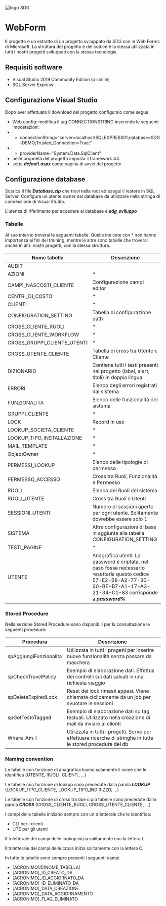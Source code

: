 ![logo SDG](logoSDG.jpg) 
# WebForm

Il progetto è un estratto di un progetto sviluppato da SDG con le Web Forms di Microsoft.
La struttura del progetto e del codice è la stessa utilizzata in tutti i nostri progetti sviluppati con la stessa tecnologia.

## Requisiti software

- Visual Studio 2019 Community Edition (o simile)
- SQL Server Express

## Configurazione Visual Studio
Dopo aver effettuato il download del progetto configuralo come segue:
- Web.config: modifica il tag CONNECTIONSTRING inserendo le seguenti impostazioni:
- - connectionString="server=localhost\SQLEXPRESS01;database=SDG-DEMO;Trusted_Connection=True;"
- - providerName="System.Data.SqlClient"
- nelle proprietà del progetto imposta il framework 4.5
- setta ___default.aspx___ come pagina di avvio del progetto

## Configurazione database

Scarica il file ***Database.zip*** che trovi nella root ed esegui il restore in SQL Server.
Configura un utente owner del database da utilizzare nella stringa di connessione di Visual Studio.

L'utenza di riferimento per accedere al database è ***sdg_sviluppo***

### Tabelle ###

Al suo interno troverai le seguenti tabelle. Quelle indicate con * non hanno importanza ai fini del training, mentre le altre sono tabelle che troverai anche in altri nostri progetti, con la stessa struttura.

**Nome tabella**|**Descrizione**
-----|-----
AUDIT| 
AZIONI|*
CAMPI\_NASCOSTI\_CLIENTE|Configurazione campi editor
CENTRI\_DI\_COSTO|*
CLIENTI|*
CONFIGURATION\_SETTING|Tabella di configurazione path
CROSS\_CLIENTE\_RUOLI|*
CROSS\_CLIENTE\_WORKFLOW|*
CROSS\_GRUPPI\_CLIENTE\_UTENTI|*
CROSS\_UTENTE\_CLIENTE|Tabella di cross tra Utente e Cliente
DIZIONARIO|Contiene tutti i testi presenti nel progetto (label, alert, titoli) in doppia lingua
ERRORI|Elenco degli errori registrati dal sistema
FUNZIONALITA|Elenco delle funzionalità del sistema
GRUPPI\_CLIENTE|*
LOCK|Record in uso
LOOKUP\_SOCIETA\_CLIENTE|*
LOOKUP\_TIPO\_INSTALLAZIONE|*
MAIL\_TEMPLATE|*
ObjectOwner|*
PERMESSI\_LOOKUP|Elenco delle tipologie di permesso
PERMESSO\_ACCESSO|Cross tra Ruoli, Funzionalità e Permesso
RUOLI|Elenco dei Ruoli del sistema
RUOLI\_UTENTE|Cross tra Ruoli e Utenti
SESSIONI\_UTENTI|Numero di sessioni aperte per ogni utente. Solitamente dovrebbe essere solo 1
SISTEMA|Altre configurazioni di base in aggiunta alla tabella CONFIGURATION\_SETTING
TESTI\_PAGINE|*
UTENTE|Anagrafica utenti. La password è criptata, nel caso fosse necessario resettarla questo codice E7-E2-B6-A2-77-30-60-BE-B7-A1-17-A3-21-34-C1-83 corrisponde a ***password%***


### Stored Procedure ###

Nella sezione Stored Procedure sono disponibili per la consultazione le seguenti procedure:

**Procedura**|**Descrizione**
-----|-----
spAggiungiFunzionalita|Utilizzata in tutti i progetti per inserire nuove funzionalità senza passare da maschera
spCheckTravelPolicy|Esempio di elaborazione dati. Effettua dei controlli sui dati salvati in una richiesta viaggio
spDeleteExpiredLock|Reset dei lock rimasti appesi. Viene chiamata ciclicamente da un job per svuotare le sessioni
spGetTestoTagged|Esempio di elaborazione dati su tag testuali. Utilizzato nella creazione di mail da inviare ai clienti
Where_Am_I|Utilizzata in tutti i progetti. Serve per effettuare ricerche di stringhe in tutte le stored procedure del db

### Naming convention ###

Le tabelle con funzione di anagrafica hanno solamente il nome che le identifica (UTENTE, RUOLI, CLIENTI, ...)

Le tabelle con funzione di lookup sono precedute dalla parola ***LOOKUP*** (LOOKUP_TIPO_CLIENTE, LOOKUP_TIPO_INDIRIZZO, ...)

Le tabelle con funzione di cross tra due o più tabelle sono precedute dalla parola ***CROSS*** (CROSS_CLIENTE_RUOLI, CROSS_UTENTE_CLIENTE, ...)

I campi delle tabelle iniziano sempre con un triletterale che le identifica:
- CLI per i clienti
- UTE per gli utenti

Il triletterale dei campi delle lookup inizia solitamente con la lettera L.

Il triletterale dei campi delle cross inizia solitamente con la lettera C.

In tutte le tabelle sono sempre presenti i seguenti campi:
- [ACRONIMO]_ID_[NOME_TABELLA]
- [ACRONIMO]_ID_CREATO_DA
- [ACRONIMO]_ID_AGGIORNATO_DA
- [ACRONIMO]_ID_ELIMINATO_DA
- [ACRONIMO]_DATA_CREAZIONE
- [ACRONIMO]_DATA_AGGIORNAMENTO
- [ACRONIMO]_FLAG_ELIMINATO
